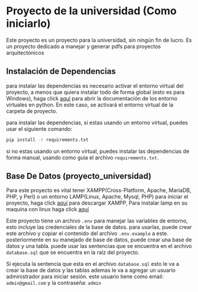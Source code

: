 # Proyecto de la universidad (Como iniciarlo)

Este proyecto es un proyecto para la universidad, sin ningún fin de lucro. Es un proyecto dedicado a manejar y generar pdfs para proyectos arquitectónicos

## Instalación de Dependencias

para instalar las dependencias es necesario activar el entorno virtual del proyecto, a menos que quiera instalar todo de forma global (esto es para Windows), haga click [aquí](https://docs.python.org/es/3/library/venv.html) para abrir la documentación de los entorno virtuales en python. En este caso, se activará el entorno virtual de la carpeta de proyecto.

para instalar las dependencias, si estas usando un entorno virtual, puedes usar el siguiente comando:

```bash
pip install -r requirements.txt
```

si no estas usando un entorno virtual, puedes instalar las dependencias de forma manual, usando como guia el archivo `requirements.txt`.

## Base De Datos (proyecto_universidad)

Para este proyecto es vital tener XAMPP(Cross-Platform, Apache, MariaDB, PHP, y Perl) o un entorno LAMP(Linux, Apache, Mysql, PHP) para iniciar el proyecto, haga click [aquí](https://www.apachefriends.org/es/download.html) para descargar XAMPP, Para instalar lamp en su maquina con linux haga click [aquí](https://www.digitalocean.com/community/tutorials/how-to-install-linux-apache-mysql-php-lamp-stack-on-ubuntu-20-04-es)

Este proyecto tiene un archivo `.env` para manejar las variables de entorno, esto incluye las credenciales de la base de datos. para usarlas, puede crear este archivo y copiar el contenido del archivo `.env.example` a este. posteriormente en su manejado de base de datos, puede crear una base de datos y una tabla. puede usar las sentencias que se encuentra en el archivo `database.sql` que se encuentra en la raíz del proyecto.

Si ejecuta la sentencia que esta en el archivo `database.sql` esto le va a crear la base de datos y las tablas ademas le va a agregar un usuario administrador para iniciar sesión. este usuario tiene como email: `admin@gmail.com` y la contraseña: `admin`
